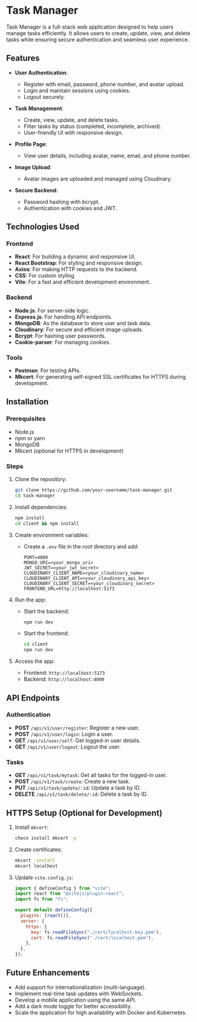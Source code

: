 # Task Manager

Task Manager is a full-stack web application designed to help users manage tasks efficiently. It allows users to create, update, view, and delete tasks while ensuring secure authentication and seamless user experience.

## Features

- **User Authentication**:

  - Register with email, password, phone number, and avatar upload.
  - Login and maintain sessions using cookies.
  - Logout securely.

- **Task Management**:

  - Create, view, update, and delete tasks.
  - Filter tasks by status (completed, incomplete, archived).
  - User-friendly UI with responsive design.

- **Profile Page**:

  - View user details, including avatar, name, email, and phone number.

- **Image Upload**:

  - Avatar images are uploaded and managed using Cloudinary.

- **Secure Backend**:
  - Password hashing with bcrypt.
  - Authentication with cookies and JWT.

## Technologies Used

### Frontend

- **React**: For building a dynamic and responsive UI.
- **React Bootstrap**: For styling and responsive design.
- **Axios**: For making HTTP requests to the backend.
- **CSS**: For custom styling.
- **Vite**: For a fast and efficient development environment.

### Backend

- **Node.js**: For server-side logic.
- **Express.js**: For handling API endpoints.
- **MongoDB**: As the database to store user and task data.
- **Cloudinary**: For secure and efficient image uploads.
- **Bcrypt**: For hashing user passwords.
- **Cookie-parser**: For managing cookies.

### Tools

- **Postman**: For testing APIs.
- **Mkcert**: For generating self-signed SSL certificates for HTTPS during development.

## Installation

### Prerequisites

- Node.js
- npm or yarn
- MongoDB
- Mkcert (optional for HTTPS in development)

### Steps

1. Clone the repository:

   ```bash
   git clone https://github.com/your-username/task-manager.git
   cd task-manager
   ```

2. Install dependencies:

   ```bash
   npm install
   cd client && npm install
   ```

3. Create environment variables:

   - Create a `.env` file in the root directory and add:
     ```env
     PORT=4000
     MONGO_URI=<your_mongo_uri>
     JWT_SECRET=<your_jwt_secret>
     CLOUDINARY_CLIENT_NAME=<your_cloudinary_name>
     CLOUDINARY_CLIENT_API=<your_cloudinary_api_key>
     CLOUDINARY_CLIENT_SECRET=<your_cloudinary_secret>
     FRONTEND_URL=http://localhost:5173
     ```

4. Run the app:

   - Start the backend:
     ```bash
     npm run dev
     ```
   - Start the frontend:
     ```bash
     cd client
     npm run dev
     ```

5. Access the app:
   - Frontend: `http://localhost:5173`
   - Backend: `http://localhost:4000`

## API Endpoints

### Authentication

- **POST** `/api/v1/user/register`: Register a new user.
- **POST** `/api/v1/user/login`: Login a user.
- **GET** `/api/v1/user/self`: Get logged-in user details.
- **GET** `/api/v1/user/logout`: Logout the user.

### Tasks

- **GET** `/api/v1/task/mytask`: Get all tasks for the logged-in user.
- **POST** `/api/v1/task/create`: Create a new task.
- **PUT** `/api/v1/task/update/:id`: Update a task by ID.
- **DELETE** `/api/v1/task/delete/:id`: Delete a task by ID.

## HTTPS Setup (Optional for Development)

1. Install `mkcert`:
   ```bash
   choco install mkcert -y
   ```
2. Create certificates:
   ```bash
   mkcert -install
   mkcert localhost
   ```
3. Update `vite.config.js`:

   ```javascript
   import { defineConfig } from "vite";
   import react from "@vitejs/plugin-react";
   import fs from "fs";

   export default defineConfig({
     plugins: [react()],
     server: {
       https: {
         key: fs.readFileSync("./cert/localhost-key.pem"),
         cert: fs.readFileSync("./cert/localhost.pem"),
       },
     },
   });
   ```

## Future Enhancements

- Add support for internationalization (multi-language).
- Implement real-time task updates with WebSockets.
- Develop a mobile application using the same API.
- Add a dark mode toggle for better accessibility.
- Scale the application for high availability with Docker and Kubernetes.
